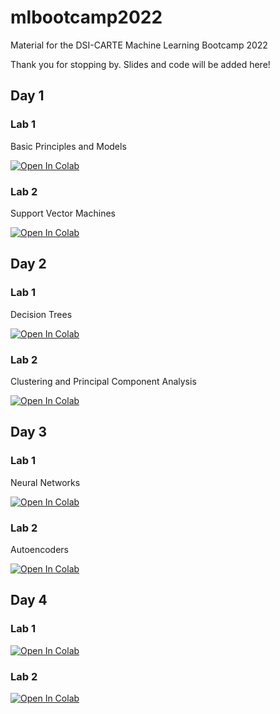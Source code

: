 # mlbootcamp2022
Material for the DSI-CARTE Machine Learning Bootcamp 2022

Thank you for stopping by. Slides and code will be added here!



## Day 1

### Lab 1

Basic Principles and Models 

[![Open In Colab](https://colab.research.google.com/assets/colab-badge.svg)](https://colab.research.google.com/github/lyeskhalil/mlbootcamp2022/blob/main/lab_1_1_basics.ipynb)

### Lab 2

Support Vector Machines

[![Open In Colab](https://colab.research.google.com/assets/colab-badge.svg)](https://colab.research.google.com/github/lyeskhalil/mlbootcamp2022/blob/main/lab_1_2_svms.ipynb)

## Day 2

### Lab 1

Decision Trees

[![Open In Colab](https://colab.research.google.com/assets/colab-badge.svg)](https://colab.research.google.com/github/lyeskhalil/mlbootcamp2022/blob/main/lab_2_1_trees.ipynb)

### Lab 2

Clustering and Principal Component Analysis

[![Open In Colab](https://colab.research.google.com/assets/colab-badge.svg)](https://colab.research.google.com/github/lyeskhalil/mlbootcamp2022/blob/main/lab_2_2_pca.ipynb)

## Day 3

### Lab 1

Neural Networks

[![Open In Colab](https://colab.research.google.com/assets/colab-badge.svg)](https://colab.research.google.com/github/lyeskhalil/mlbootcamp2022/blob/main/lab_3_1_neuralnets.ipynb)

### Lab 2

Autoencoders

[![Open In Colab](https://colab.research.google.com/assets/colab-badge.svg)](https://colab.research.google.com/github/lyeskhalil/mlbootcamp2022/blob/main/lab_3_2_autoencoders.ipynb)


## Day 4

### Lab 1

[![Open In Colab](https://colab.research.google.com/assets/colab-badge.svg)](https://colab.research.google.com/github/lyeskhalil/mlbootcamp2022/blob/main/lab_4_1_convnets.ipynb)

### Lab 2

[![Open In Colab](https://colab.research.google.com/assets/colab-badge.svg)](https://colab.research.google.com/github/lyeskhalil/mlbootcamp2022/blob/main/lab_4_2_rnn.ipynb)